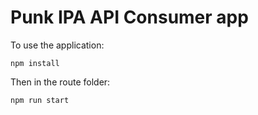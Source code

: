 # Punk IPA API Consumer app

To use the application:

```npm install```

Then in the route folder:

```npm run start```
